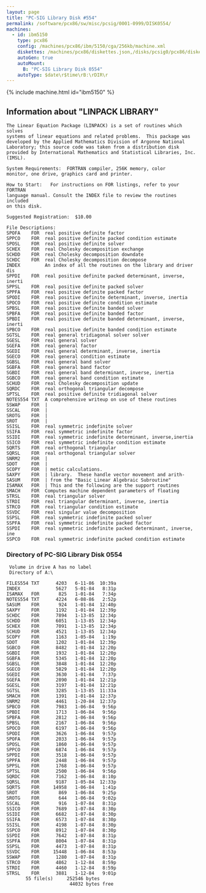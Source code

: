 ```yaml
---
layout: page
title: "PC-SIG Library Disk #554"
permalink: /software/pcx86/sw/misc/pcsig/0001-0999/DISK0554/
machines:
  - id: ibm5150
    type: pcx86
    config: /machines/pcx86/ibm/5150/cga/256kb/machine.xml
    diskettes: /machines/pcx86/diskettes.json,/disks/pcsig0/pcx86/diskettes.json
    autoGen: true
    autoMount:
      B: "PC-SIG Library Disk 0554"
    autoType: $date\r$time\rB:\rDIR\r
---
```


{% include machine.html id="ibm5150" %}

## Information about "LINPACK LIBRARY"

    The Linear Equation Package (LINPACK) is a set of routines which solves
    systems of linear equations and related problems.  This package was
    developed by the Applied Mathematics Division of Argonne National
    Laboratory; this source code was taken from a distribution disk
    provided by International Mathematics and Statistical Libraries, Inc.
    (IMSL).
    
    System Requirements:  FORTRAN compiler, 256K memory, color
    monitor, one drive, graphics card and printer.
    
    How to Start:   For instructions on FOR listings, refer to your FORTRAN
    language manual. Consult the INDEX file to review the routines included
    on this disk.
    
    Suggested Registration:  $10.00
    
    File Descriptions:
    SPOFA    FOR  real positive definite factor
    SPPCO    FOR  real positive definite packed condition estimate
    SPOSL    FOR  real positive definite solver
    SCHEX    FOR  real Cholesky decomposition exchange
    SCHDD    FOR  real Cholesky decomposition downdate
    SCHDC    FOR  real Cholesky decomposition decompose
    INDEX         An index of all the routines on the library and driver dis
    SPPDI    FOR  real positive definite packed determinant, inverse, inerti
    SPPSL    FOR  real positive definite packed solver
    SPPFA    FOR  real positive definite packed factor
    SPODI    FOR  real positive definite determinant, inverse, inertia
    SPOCO    FOR  real positive definite condition estimate
    SPBSL    FOR  real positive definite banded solver
    SPBFA    FOR  real positive definite banded factor
    SPBDI    FOR  real positive definite banded determinant, inverse, inerti
    SPBCO    FOR  real positive definite banded condition estimate
    SGTSL    FOR  real general tridiagonal solver solver
    SGESL    FOR  real general solver
    SGEFA    FOR  real general factor
    SGEDI    FOR  real general determinant, inverse, inertia
    SGECO    FOR  real general condition estimate
    SGBSL    FOR  real general band solver
    SGBFA    FOR  real general band factor
    SGBDI    FOR  real general band determinant, inverse, inertia
    SGBCO    FOR  real general band condition estimate
    SCHUD    FOR  real Cholesky decomposition update
    SQRDC    FOR  real orthogonal triangular decompose
    SPTSL    FOR  real positive definite tridiagonal solver
    NOTES554 TXT  A comprehensive writeup on use of these routines
    SSWAP    FOR  |
    SSCAL    FOR  |
    SROTG    FOR  |
    SROT     FOR  |
    SSISL    FOR  real symmetric indefinite solver
    SSIFA    FOR  real symmetric indefinite factor
    SSIDI    FOR  real symmetric indefinite determinant, inverse,inertia
    SSICO    FOR  real symmetric indefinite condition estimate
    SQRTS    FOR  real orthogonal triangular
    SQRSL    FOR  real orthogonal triangular solver
    SNRM2    FOR  |
    SDOT     FOR  |
    SCOPY    FOR  | metic calculations.
    SAXPY    FOR  | library.  These handle vector movement and arith-
    SASUM    FOR  | from the "Basic Linear Algebraic Subroutine"
    ISAMAX   FOR  | This and the following are the support routines
    SMACH    FOR  Computes machine dependent parameters of floating
    STRSL    FOR  real triangular solver
    STRDI    FOR  real triangular determinant, inverse, inertia
    STRCO    FOR  real triangular condition estimate
    SSVDC    FOR  real singular value decomposition
    SSPSL    FOR  real symmetric indefinite packed solver
    SSPFA    FOR  real symmetric indefinite packed factor
    SSPDI    FOR  real symmetric indefinite packed determinant, inverse, ine
    SSPCO    FOR  real symmetric indefinite packed condition estimate

### Directory of PC-SIG Library Disk 0554

     Volume in drive A has no label
     Directory of A:\

    FILES554 TXT      4203   6-11-86  10:39a
    INDEX             5627   5-01-84   8:31p
    ISAMAX   FOR       825   1-01-84   7:34p
    NOTES554 TXT      4224   6-08-86   2:52p
    SASUM    FOR       924   1-01-84  12:40p
    SAXPY    FOR      1192   1-01-84  12:39p
    SCHDC    FOR      7894   1-13-85  12:34p
    SCHDD    FOR      6051   1-13-85  12:34p
    SCHEX    FOR      7091   1-13-85  12:34p
    SCHUD    FOR      4521   1-13-85  12:34p
    SCOPY    FOR      1163   1-05-84   1:19p
    SDOT     FOR      1202   1-01-84  12:39p
    SGBCO    FOR      8482   1-01-84  12:20p
    SGBDI    FOR      1932   1-01-84  12:20p
    SGBFA    FOR      5345   1-01-84  12:20p
    SGBSL    FOR      3848   1-01-84  12:20p
    SGECO    FOR      5829   1-01-84  12:20p
    SGEDI    FOR      3630   1-01-84   7:37p
    SGEFA    FOR      2890   1-01-84  12:21p
    SGESL    FOR      3197   1-01-84  12:21p
    SGTSL    FOR      3285   1-13-85  11:33a
    SMACH    FOR      1391   1-01-84  12:37p
    SNRM2    FOR      4461   1-20-84  12:37p
    SPBCO    FOR      7983   1-06-84   9:56p
    SPBDI    FOR      1713   1-06-84   9:56p
    SPBFA    FOR      2812   1-06-84   9:56p
    SPBSL    FOR      2167   1-06-84   9:56p
    SPOCO    FOR      6197   1-06-84   9:56p
    SPODI    FOR      3626   1-06-84   9:57p
    SPOFA    FOR      2033   1-06-84   9:57p
    SPOSL    FOR      1860   1-06-84   9:57p
    SPPCO    FOR      6874   1-06-84   9:57p
    SPPDI    FOR      3518   1-06-84   9:57p
    SPPFA    FOR      2448   1-06-84   9:57p
    SPPSL    FOR      1768   1-06-84   9:57p
    SPTSL    FOR      2500   1-06-84   9:56p
    SQRDC    FOR      7162   1-06-84   8:10p
    SQRSL    FOR      9187   1-05-84  12:33p
    SQRTS    FOR     14958   1-06-84   1:41p
    SROT     FOR       869   1-06-84   9:25p
    SROTG    FOR       644   1-06-84   9:02p
    SSCAL    FOR       916   1-07-84   8:31p
    SSICO    FOR      7689   1-07-84   8:30p
    SSIDI    FOR      6682   1-07-84   8:30p
    SSIFA    FOR      6573   1-07-84   8:30p
    SSISL    FOR      4198   1-07-84   8:30p
    SSPCO    FOR      8912   1-07-84   8:30p
    SSPDI    FOR      7642   1-07-84   8:31p
    SSPFA    FOR      8004   1-07-84   8:31p
    SSPSL    FOR      4473   1-07-84   8:31p
    SSVDC    FOR     15448   1-06-84   8:53p
    SSWAP    FOR      1280   1-07-84   8:31p
    STRCO    FOR      4862   1-12-84   8:59p
    STRDI    FOR      4460   1-12-84   8:59p
    STRSL    FOR      3881   1-12-84   9:01p
           55 file(s)     252546 bytes
                           44032 bytes free
